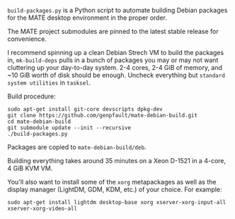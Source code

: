 `build-packages.py` is a Python script to automate building Debian packages for the MATE desktop environment in the proper order.

The MATE project submodules are pinned to the latest stable release for convenience.

I recommend spinning up a clean Debian Strech VM to build the packages in, `mk-build-deps` pulls in a bunch of packages you may or may not want cluttering up your day-to-day system.  2-4 cores, 2-4 GiB of memory, and ~10 GiB worth of disk should be enough.  Uncheck everything but `standard system utilities` in `tasksel`.

Build procedure:

    sudo apt-get install git-core devscripts dpkg-dev
    git clone https://github.com/genpfault/mate-debian-build.git
    cd mate-debian-build
    git submodule update --init --recursive
    ./build-packages.py

Packages are copied to `mate-debian-build/deb`.

Building everything takes around 35 minutes on a Xeon D-1521 in a 4-core, 4 GiB KVM VM.

You'll also want to install some of the `xorg` metapackages as well as the display manager (LightDM, GDM, KDM, etc.) of your choice.  For example:

    sudo apt-get install lightdm desktop-base xorg xserver-xorg-input-all xserver-xorg-video-all
